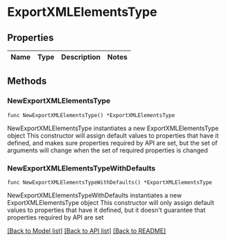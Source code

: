 # ExportXMLElementsType

## Properties

Name | Type | Description | Notes
------------ | ------------- | ------------- | -------------

## Methods

### NewExportXMLElementsType

`func NewExportXMLElementsType() *ExportXMLElementsType`

NewExportXMLElementsType instantiates a new ExportXMLElementsType object
This constructor will assign default values to properties that have it defined,
and makes sure properties required by API are set, but the set of arguments
will change when the set of required properties is changed

### NewExportXMLElementsTypeWithDefaults

`func NewExportXMLElementsTypeWithDefaults() *ExportXMLElementsType`

NewExportXMLElementsTypeWithDefaults instantiates a new ExportXMLElementsType object
This constructor will only assign default values to properties that have it defined,
but it doesn't guarantee that properties required by API are set


[[Back to Model list]](../README.md#documentation-for-models) [[Back to API list]](../README.md#documentation-for-api-endpoints) [[Back to README]](../README.md)


